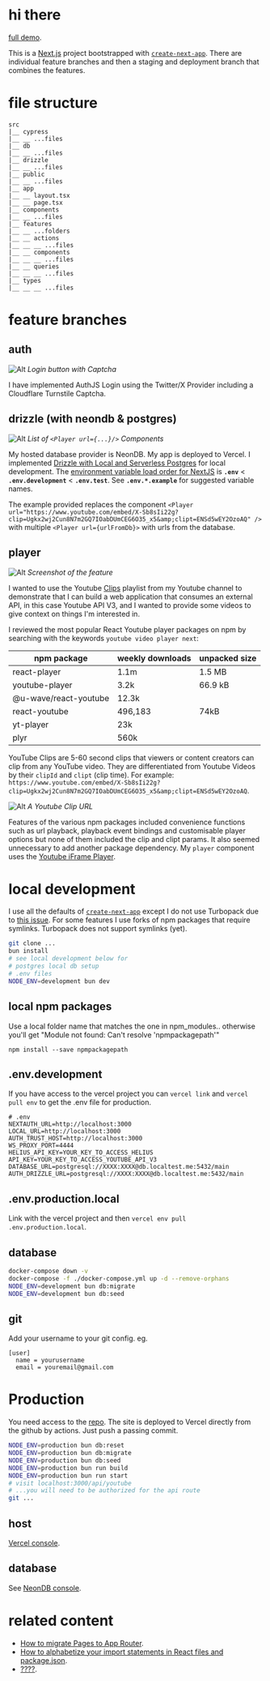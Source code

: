 # hi there

[full demo](https://slvr.mn).

This is a [Next.js](https://nextjs.org) project bootstrapped with [`create-next-app`](https://nextjs.org/docs/app/api-reference/cli/create-next-app). There are individual feature branches and then a staging and deployment branch that combines the features.

# file structure

```
src
|__ cypress
|__ __ ...files
|__ db
|__ __ ...files
|__ drizzle
|__ __ ...files
|__ public
|__ __ ...files
|__ app
|__ __ layout.tsx
|__ __ page.tsx
|__ components
|__ __ ...files
|__ features
|__ __ ...folders
|__ __ actions
|__ __ __ ...files
|__ __ components
|__ __ __ ...files
|__ __ queries
|__ __ __ ...files
|__ types
|__ __ __ ...files
```

# feature branches

## auth

![Alt](https://github.com/jacob30/gh-assets/blob/main/next-app-auth-01.png)
_Login button with Captcha_

I have implemented AuthJS Login using the Twitter/X Provider including a Cloudflare Turnstile Captcha.

## drizzle (with neondb & postgres)

![Alt](https://github.com/jacob30/gh-assets/blob/main/next-app-drizzle-01.png)
_List of `<Player url={...}/>` Components_

My hosted database provider is NeonDB. My app is deployed to Vercel. I implemented [Drizzle with Local and Serverless Postgres](https://neon.com/guides/drizzle-local-vercel) for local development. The [environment variable load order for NextJS](https://nextjs.org/docs/app/building-your-application/configuring/environment-variables#environment-variable-load-order) is **`.env`** < **`.env.development`** < **`.env.test`**. See **`.env.*.example`** for suggested variable names.

The example provided replaces the component `<Player url="https://www.youtube.com/embed/X-Sb8sIi22g?clip=Ugkx2wj2Cun8N7m2GQ7IOabDUmCEG6O35_x5&amp;clipt=ENSd5wEY2OzoAQ" />` with multiple `<Player url={urlFromDb}>` with urls from the database.

## player

![Alt](https://github.com/jacob30/gh-assets/blob/main/next-app-player-02.png)
_Screenshot of the feature_

I wanted to use the Youtube [Clips](https://riverside.fm/blog/youtube-clips) playlist from my Youtube channel to demonstrate that I can build a web application that consumes an external API, in this case Youtube API V3, and I wanted to provide some videos to give context on things I'm interested in.

I reviewed the most popular React Youtube player packages on npm by searching with the keywords `youtube video player next`:

| npm package           | weekly downloads | unpacked size |
| --------------------- | ---------------- | ------------- |
| react-player          | 1.1m             | 1.5 MB        |
| youtube-player        | 3.2k             | 66.9 kB       |
| @u-wave/react-youtube | 12.3k            |               |
| react-youtube         | 496,183          | 74kB          |
| yt-player             | 23k              |               |
| plyr                  | 560k             |               |

YouTube Clips are 5-60 second clips that viewers or content creators can clip from any YouTube video. They are differentiated from Youtube Videos by their `clipId` and `clipt` (clip time). For example: `https://www.youtube.com/embed/X-Sb8sIi22g?clip=Ugkx2wj2Cun8N7m2GQ7IOabDUmCEG6O35_x5&amp;clipt=ENSd5wEY2OzoAQ`.

![Alt](https://github.com/jacob30/gh-assets/blob/main/next-app-player-01.png)
_A Youtube Clip URL_

Features of the various npm packages included convenience functions such as url playback, playback event bindings and customisable player options but none of them included the clip and clipt params. It also seemed unnecessary to add another package dependency. My `player` component uses the [Youtube iFrame Player](https://developers.google.com/youtube/iframe_api_reference).

# local development

I use all the defaults of [`create-next-app`](https://nextjs.org/docs/app/api-reference/cli/create-next-app) except I do not use Turbopack due to [this issue](https://github.com/vercel/next.js/issues/53175#issuecomment-2888751579). For some features I use forks of npm packages that require symlinks. Turbopack does not support symlinks (yet).

```bash
git clone ...
bun install
# see local development below for
# postgres local db setup
# .env files
NODE_ENV=development bun dev
```

## local npm packages

Use a local folder name that matches the one in npm_modules.. otherwise you'll get "Module not found: Can't resolve 'npmpackagepath'"

```
npm install --save npmpackagepath
```

## .env.development

If you have access to the vercel project you can `vercel link` and `vercel pull env` to get the .env file for production.

```
# .env
NEXTAUTH_URL=http://localhost:3000
LOCAL_URL=http://localhost:3000
AUTH_TRUST_HOST=http://localhost:3000
WS_PROXY_PORT=4444
HELIUS_API_KEY=YOUR_KEY_TO_ACCESS_HELIUS
API_KEY=YOUR_KEY_TO_ACCESS_YOUTUBE_API_V3
DATABASE_URL=postgresql://XXXX:XXXX@db.localtest.me:5432/main
AUTH_DRIZZLE_URL=postgresql://XXXX:XXXX@db.localtest.me:5432/main
```

## .env.production.local

Link with the vercel project and then `vercel env pull .env.production.local`.

## database

```bash
docker-compose down -v
docker-compose -f ./docker-compose.yml up -d --remove-orphans
NODE_ENV=development bun db:migrate
NODE_ENV=development bun db:seed
```

## git

Add your username to your git config. eg.

```
[user]
  name = yourusername
  email = youremail@gmail.com
```

# Production

You need access to the [repo](https://github.com/jacob30/). The site is deployed to Vercel directly from the github by actions. Just push a passing commit.

```bash
NODE_ENV=production bun db:reset
NODE_ENV=production bun db:migrate
NODE_ENV=production bun db:seed
NODE_ENV=production bun run build
NODE_ENV=production bun run start
# visit localhost:3000/api/youtube
# ...you will need to be authorized for the api route
git ...
```

## host

[Vercel console](https://vercel.com/).

## database

See [NeonDB console](https://console.neon.tech/app/).

# related content

- [How to migrate Pages to App Router](https://dev.to/jacob30/pages-to-app-router-2a81-temp-slug-181571).
- [How to alphabetize your import statements in React files and package.json](https://dev.to/jacob30/how-to-alphabetize-your-import-statements-in-react-files-and-packagejson-p5).
- [????]().
